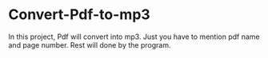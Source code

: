 # Convert-Pdf-to-mp3
In this project, Pdf will convert into mp3. Just you have to mention pdf name and page number. Rest will done by the program.
